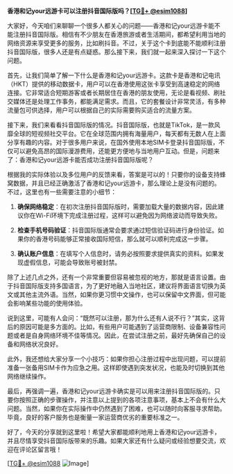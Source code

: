 **香港和记your远游卡可以注册抖音国际版吗？[[TG💪+ @esim1088](https://t.me/s/esim1088)]**

大家好，今天咱们来聊聊一个很多人都关心的问题——香港和记your远游卡能不能注册抖音国际版。相信有不少朋友在香港旅游或者生活期间，都希望利用当地的网络资源来享受更多的服务，比如刷抖音。不过，关于这个卡到底能不能顺利注册抖音国际版，很多人还是有点疑惑。那么接下来，我们就一起来深入探讨一下这个问题。

首先，让我们简单了解一下什么是香港和记your远游卡。这款卡是香港和记电讯（HKT）提供的移动数据卡，用户可以在香港使用这张卡享受到高速稳定的网络连接。它非常适合短期游客或者长期居住在香港的朋友使用，无论是看视频、刷社交媒体还是处理工作事务，都能满足需求。而且，它的套餐设计非常灵活，有多种流量包可供选择，用户可以根据自己的实际需要购买适合的流量方案。

接下来，我们来看看抖音国际版的情况。抖音国际版，也就是TikTok，是一款风靡全球的短视频社交平台。它在全球范围内拥有海量用户，每天都有无数人在上面分享有趣的内容。对于很多用户来说，在国外使用本地SIM卡登录抖音国际版，不仅可以避免高昂的国际漫游费用，还能更方便地与当地用户互动。但是，问题来了：香港和记your远游卡能否成功注册抖音国际版呢？

根据我的实际体验以及多位用户的反馈来看，答案是可以的！只要你的设备支持蜂窝数据，并且已经正确激活了香港和记your远游卡，那么理论上是没有问题的。不过，这里也有一些需要注意的小细节：

1. **确保网络稳定**：在初次注册抖音国际版时，需要加载大量的数据内容，因此建议你在Wi-Fi环境下完成注册过程，这样可以避免因为网络波动而导致失败。
   
2. **检查手机号码验证**：抖音国际版通常会要求通过短信验证码进行身份验证。如果你的香港号码能够正常接收国际短信，那么就可以顺利完成这一步骤。

3. **确认账户信息**：在填写个人信息时，请务必按照要求提供真实的资料。如果发现虚假信息，可能会导致账号被封禁。

除了上述几点之外，还有一个非常重要但容易被忽视的地方，那就是语言设置。由于抖音国际版支持多国语言，为了更好地融入当地社区，建议将界面语言切换为英文或其他主流外语。当然，如果你更习惯中文操作，也可以保留中文界面，但可能会影响某些功能的使用体验。

说到这里，可能有人会问：“既然可以注册，那为什么还有人说不行？”其实，这背后的原因可能是多方面的。比如，有些用户可能遇到了运营商限制、设备兼容性问题或者是自身网络环境不佳等情况。因此，在尝试注册之前，最好先确保自己的设备和网络状况良好。

此外，我还想给大家分享一个小技巧：如果你担心注册过程中出现问题，可以提前准备一张备用SIM卡作为应急之用。这样即使遇到突发状况，也能及时切换到其他网络继续操作。

最后，再强调一遍，香港和记your远游卡确实是可以用来注册抖音国际版的。只要你按照正确的步骤操作，并注意以上提到的各项注意事项，基本上不会有什么大问题。当然，如果你在实际操作中仍然遇到了困难，也可以随时向客服寻求帮助。毕竟，良好的客户服务也是衡量一家运营商优劣的重要标准之一。

好了，今天的分享就到这里啦！希望大家都能顺利地用上香港和记your远游卡，并且尽情享受抖音国际版带来的乐趣。如果大家还有什么疑问或经验想要交流，欢迎在评论区留言哦！

[[TG💪+ @esim1088](https://t.me/s/esim1088) ![Image](https://i.postimg.cc/4NQfJmqS/Snipaste-2025-05-13-00-14-12.png)]